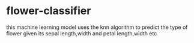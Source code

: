 # flower-classifier
this machine learning model uses the knn algorithm to predict the type of flower given its sepal length,width and petal length,width etc
